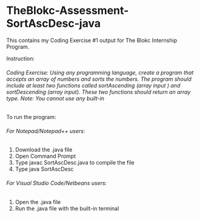 # TheBlokc-Assessment-SortAscDesc-java

This contains my Coding Exercise #1 output for The Blokc Internship Program. 

Instruction:
###### Coding Exercise: Using any programming language, create a program that accepts an array of numbers and sorts the numbers. The program should include at least two functions called sortAscending (array input ) and sortDescending (array input). These two functions should return an array type. Note: You cannot use any built-in 

To run the program:
###### For Notepad/Notepad++ users:
1. Download the .java file
2. Open Command Prompt
3. Type javac SortAscDesc.java to compile the file
4. Type java SortAscDesc

###### For Visual Studio Code/Netbeans users:
1. Open the .java file
2. Run the .java file with the built-in terminal
